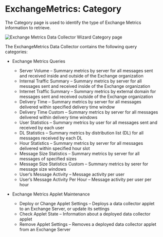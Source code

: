 # ExchangeMetrics: Category

The Category page is used to identify the type of Exchange Metrics information to retrieve.

![Exchange Metrics Data Collector Wizard Category page](/img/product_docs/accessanalyzer/admin/datacollector/adinventory/category.webp)

The ExchangeMetrics Data Collector contains the following query categories:

- Exchange Metrics Queries

    - Server Volume – Summary metrics by server for all messages sent and received inside and
      outside of the Exchange organization
    - Internal Traffic Summary – Summary metrics by server for all messages sent and received inside
      of the Exchange organization
    - Internet Traffic Summary – Summary metrics by external domain for messages sent and received
      outside of the Exchange organization
    - Delivery Time – Summary metrics by server for all messages delivered within specified delivery
      time window
    - Delivery Time Custom – Summary metrics by server for all messages delivered within delivery
      time windows
    - User Statistics – Summary metrics by user for all messages sent and received by each user
    - DL Statistics – Summary metrics by distribution list (DL) for all messages received by each DL
    - Hour Statistics – Summary metrics by server for all messages delivered within specified hour
      slot
    - Message Size Statistics – Summary metrics by server for all messages of specified sizes
    - Message Size Statistics Custom – Summary metrics by serer for message size windows
    - User’s Message Activity – Message activity per user
    - User’s Message Activity Per Hour – Message activity per user per hour

- Exchange Metrics Applet Maintenance

    - Deploy or Change Applet Settings – Deploys a data collector applet to an Exchange Server, or
      update its settings
    - Check Applet State – Information about a deployed data collector applet
    - Remove Applet Settings – Removes a deployed data collector applet from an Exchange Server
